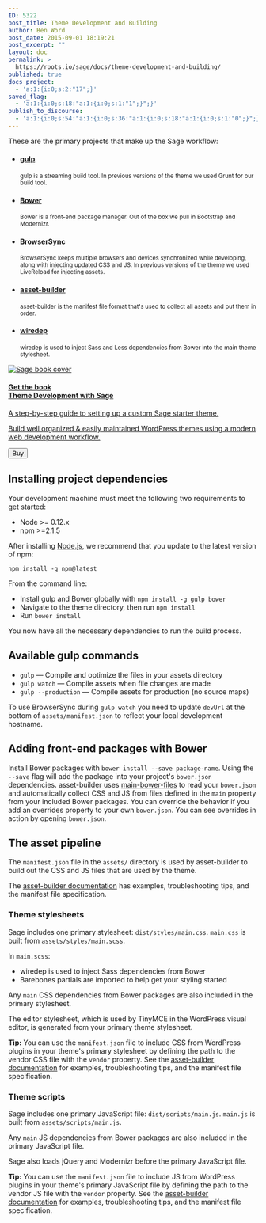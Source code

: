 ```yaml
---
ID: 5322
post_title: Theme Development and Building
author: Ben Word
post_date: 2015-09-01 18:19:21
post_excerpt: ""
layout: doc
permalink: >
  https://roots.io/sage/docs/theme-development-and-building/
published: true
docs_project:
  - 'a:1:{i:0;s:2:"17";}'
saved_flag:
  - 'a:1:{i:0;s:18:"a:1:{i:0;s:1:"1";}";}'
publish_to_discourse:
  - 'a:1:{i:0;s:54:"a:1:{i:0;s:36:"a:1:{i:0;s:18:"a:1:{i:0;s:1:"0";}";}";}";}'
---
```

<p class="lead">These are the primary projects that make up the Sage workflow:</p>

<ul class="lead">
<li><h4><a href="http://gulpjs.com">gulp</a></h4><p><small>gulp is a streaming build tool. In previous versions of the theme we used Grunt for our build tool.</small></p></li>
<li><h4><a href="http://bower.io/">Bower</a></h4><p><small>Bower is a front-end package manager. Out of the box we pull in Bootstrap and Modernizr.</small></p></li>
<li><h4><a href="http://www.browsersync.io">BrowserSync</a></h4><p><small>BrowserSync keeps multiple browsers and devices synchronized while developing, along with injecting updated CSS and JS. In previous versions of the theme we used LiveReload for injecting assets.</small></p></li>
<li><h4><a href="https://github.com/austinpray/asset-builder">asset-builder</a></h4><p><small>asset-builder is the manifest file format that's used to collect all assets and put them in order.</small></p></li>
<li><h4><a href="https://github.com/taptapship/wiredep">wiredep</a></h4><p><small>wiredep is used to inject Sass and Less dependencies from Bower into the main theme stylesheet.</small></p></li>
</ul>

<div class="cta-product cta-product-sage well well-sage module"><a href="https://roots.io/books/theme-development-with-sage/" class="media"><div class="media-left"><img class="media-object" src="/app/uploads/theme-development-with-sage-cover-800x1035.png" alt="Sage book cover"></div><div class="media-body"><h4><span class="badge bg-white text-sage">Get the book</span> <br> <span class="text-sage">Theme Development with Sage</span></h4><p class="lead">A step-by-step guide to setting up a custom Sage starter theme.</p><p class="visible-md visible-lg">Build well organized &amp; easily maintained WordPress themes using a modern web development workflow.</p><p class="text-right"><button class="btn btn-primary">Buy</button></p></div></a></div>

## Installing project dependencies

Your development machine must meet the following two requirements to get started:

* Node >= 0.12.x
* npm >=2.1.5

After installing [Node.js](http://nodejs.org/download/), we recommend that you update to the latest version of npm:

```
npm install -g npm@latest
```

From the command line:

* Install gulp and Bower globally with `npm install -g gulp bower`
* Navigate to the theme directory, then run `npm install`
* Run `bower install`

You now have all the necessary dependencies to run the build process.

## Available gulp commands

* `gulp` — Compile and optimize the files in your assets directory
* `gulp watch` — Compile assets when file changes are made
* `gulp --production` — Compile assets for production (no source maps)

To use BrowserSync during `gulp watch` you need to update `devUrl` at the bottom of `assets/manifest.json` to reflect your local development hostname.

## Adding front-end packages with Bower

Install Bower packages with `bower install --save package-name`. Using the `--save` flag will add the package into your project's `bower.json` dependencies. asset-builder uses [main-bower-files](https://github.com/ck86/main-bower-files) to read your `bower.json` and automatically collect CSS and JS from files defined in the `main` property from your included Bower packages. You can override the behavior if you add an overrides property to your own `bower.json`. You can see overrides in action by opening `bower.json`.

## The asset pipeline

The `manifest.json` file in the `assets/` directory is used by asset-builder to build out the CSS and JS files that are used by the theme.

<div class="well well-sage module">
<p>The <a href="https://github.com/austinpray/asset-builder#help">asset-builder documentation</a> has examples, troubleshooting tips, and the manifest file specification.</p>
</div>

### Theme stylesheets

Sage includes one primary stylesheet: `dist/styles/main.css`. `main.css` is built from `assets/styles/main.scss`. 

In `main.scss`:

*  wiredep is used to inject Sass dependencies from Bower
*  Barebones partials are imported to help get your styling started

Any `main` CSS dependencies from Bower packages are also included in the primary stylesheet. 

The editor stylesheet, which is used by TinyMCE in the WordPress visual editor, is generated from your primary theme stylesheet.

<div class="well well-sage module">
<p><b>Tip:</b> You can use the <code>manifest.json</code> file to include CSS from WordPress plugins in your theme's primary stylesheet by defining the path to the vendor CSS file with the <code>vendor</code> property. See the <a href="https://github.com/austinpray/asset-builder#help">asset-builder documentation</a> for examples, troubleshooting tips, and the manifest file specification.</p>
</div>

### Theme scripts

Sage includes one primary JavaScript file: `dist/scripts/main.js`. `main.js` is built from `assets/scripts/main.js`. 

Any `main` JS dependencies from Bower packages are also included in the primary JavaScript file. 

Sage also loads jQuery and Modernizr before the primary JavaScript file.

<div class="well well-sage module">
<p><b>Tip:</b> You can use the <code>manifest.json</code> file to include JS from WordPress plugins in your theme's primary JavaScript file by defining the path to the vendor JS file with the <code>vendor</code> property. See the <a href="https://github.com/austinpray/asset-builder#help">asset-builder documentation</a> for examples, troubleshooting tips, and the manifest file specification.</p>
</div>
